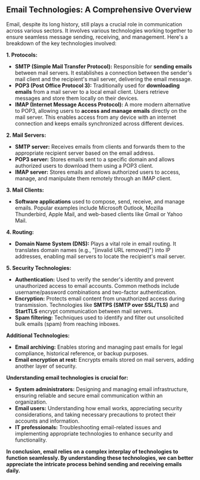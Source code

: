## Email Technologies: A Comprehensive Overview

Email, despite its long history, still plays a crucial role in communication across various sectors. It involves various technologies working together to ensure seamless message sending, receiving, and management. Here's a breakdown of the key technologies involved:

**1. Protocols:**

- **SMTP (Simple Mail Transfer Protocol):** Responsible for **sending emails** between mail servers. It establishes a connection between the sender's mail client and the recipient's mail server, delivering the email message.
- **POP3 (Post Office Protocol 3):** Traditionally used for **downloading emails** from a mail server to a local email client. Users retrieve messages and store them locally on their devices.
- **IMAP (Internet Message Access Protocol):** A more modern alternative to POP3, allowing users to **access and manage emails** directly on the mail server. This enables access from any device with an internet connection and keeps emails synchronized across different devices.

**2. Mail Servers:**

- **SMTP server:** Receives emails from clients and forwards them to the appropriate recipient server based on the email address.
- **POP3 server:** Stores emails sent to a specific domain and allows authorized users to download them using a POP3 client.
- **IMAP server:** Stores emails and allows authorized users to access, manage, and manipulate them remotely through an IMAP client.

**3. Mail Clients:**

- **Software applications** used to compose, send, receive, and manage emails. Popular examples include Microsoft Outlook, Mozilla Thunderbird, Apple Mail, and web-based clients like Gmail or Yahoo Mail.

**4. Routing:**

- **Domain Name System (DNS):** Plays a vital role in email routing. It translates domain names (e.g., "[invalid URL removed]") into IP addresses, enabling mail servers to locate the recipient's mail server.

**5. Security Technologies:**

- **Authentication:** Used to verify the sender's identity and prevent unauthorized access to email accounts. Common methods include username/password combinations and two-factor authentication.
- **Encryption:** Protects email content from unauthorized access during transmission. Technologies like **SMTPS (SMTP over SSL/TLS)** and **StartTLS** encrypt communication between mail servers.
- **Spam filtering:** Techniques used to identify and filter out unsolicited bulk emails (spam) from reaching inboxes.

**Additional Technologies:**

- **Email archiving:** Enables storing and managing past emails for legal compliance, historical reference, or backup purposes.
- **Email encryption at rest:** Encrypts emails stored on mail servers, adding another layer of security.

**Understanding email technologies is crucial for:**

- **System administrators:** Designing and managing email infrastructure, ensuring reliable and secure email communication within an organization.
- **Email users:** Understanding how email works, appreciating security considerations, and taking necessary precautions to protect their accounts and information.
- **IT professionals:** Troubleshooting email-related issues and implementing appropriate technologies to enhance security and functionality.

**In conclusion, email relies on a complex interplay of technologies to function seamlessly. By understanding these technologies, we can better appreciate the intricate process behind sending and receiving emails daily.**